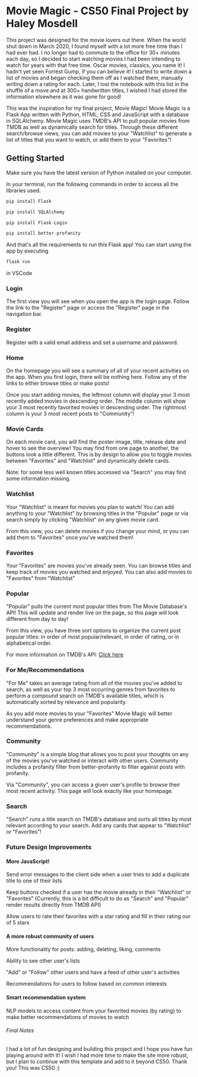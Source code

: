 # Movie Magic - CS50 Final Project by Haley Mosdell
This project was designed for the movie lovers out there. When the world shut down in March 2020, I found myself with a lot more free time than I had ever had. I no longer had to commute to the office for 30+ minutes each day, so I decided to start watching movies I had been intending to watch for years with that free time. Oscar movies, classics, you name it! I hadn't yet seen Forrest Gump, if you can believe it! I started to write down a list of movies and began checking them off as I watched them, manually writing down a rating for each. Later, I lost the notebook with this list in the shuffle of a move and at 300+ handwritten titles, I wished I had stored the information elsewhere as it was gone for good!

This was the inspiration for my final project, Movie Magic! Movie Magic is a Flask App written with Python, HTML, CSS and JavaScript with a database in SQLAlchemy. Movie Magic uses TMDB's API to pull popular movies from TMDB as well as dynamically search for titles. Through these different search/browse views, you can add movies to your "Watchlist" to generate a list of titles that you want to watch, or add them to your "Favorites"!

## Getting Started
Make sure you have the latest version of Python installed on your computer.

In your terminal, run the following commands in order to access all the libraries used.

```Python
pip install Flask
```
```Python
pip install SQLAlchemy
```
```Python
pip install Flask-Login
```
```Python
pip install better-profanity
```
And that's all the requirements to run this Flask app! You can start using the app by executing

```Python
flask run
```
in VSCode

### Login
The first view you will see when you open the app is the login page. Follow the link to the "Register" page or access the "Register" page in the navigation bar.

### Register
Register with a valid email address and set a username and password.

### Home
On the homepage you will see a summary of all of your recent activities on the app. When you first login, there will be nothing here. Follow any of the links to either browse titles or make posts!

Once you start adding movies, the leftmost column will display your 3 most recently added movies in descending order. The middle column will show your 3 most recently favorited movies in descending order. The rightmost column is your 3 most recent posts to "Community"!

### Movie Cards
On each movie card, you will find the poster image, title, release date and hover to see the overview! You may find from one page to another, the buttons look a little different. This is by design to allow you to toggle movies between "Favorites" and "Watchlist" and dynamically delete cards.

Note: for some less well known titles accessed via "Search" you may find some information missing.

### Watchlist
Your "Watchlist" is meant for movies you plan to watch! You can add anything to your "Watchlist" by browsing titles in the "Popular" page or via search simply by clicking "Watchlist" on any given movie card. 

From this view, you can delete movies if you change your mind, or you can add them to "Favorites" once you've watched them!

### Favorites
Your "Favorites" are movies you've already seen. You can browse titles and keep track of movies you watched and enjoyed. You can also add movies to "Favorites" from "Watchlist"

### Popular
"Popular" pulls the current most popular titles from The Movie Database's API! This will update and render live on the page, so this page will look different from day to day!

From this view, you have three sort options to organize the current post popular titles: in order of most popular/relevant, in order of rating, or in alphabetical order.

For more information on TMDB's API:
[Click here](https://developers.themoviedb.org/3/getting-started/introduction)

### For Me/Recommendations
"For Me" takes an average rating from all of the movies you've added to search, as well as your top 3 most occurring genres from favorites to perform a compound search on TMDB's available titles, which is automatically sorted by relevance and popularity.

As you add more movies to your "Favorites" Movie Magic will better understand your genre preferences and make appropriate recommendations. 

### Community
"Community" is a simple blog that allows you to post your thoughts on any of the movies you've watched or interact with other users. Community includes a profanity filter from better-profanity to filter against posts with profanity.

Via "Community", you can access a given user's profile to browse their most recent activity. This page will look exactly like your homepage.

### Search
"Search" runs a title search on TMDB's database and sorts all titles by most relevant according to your search. Add any cards that appear to "Watchlist" or "Favorites"!

### Future Design Improvements
#### More JavaScript! 
Send error messages to the client side when a user tries to add a duplicate title to one of their lists

Keep buttons checked if a user has the movie already in their "Watchlist" or "Favorites" (Currently, this is a bit difficult to do as "Search" and "Popular" render results directly from TMDB API)

Allow users to rate their favorites with a star rating and fill in their rating our of 5 stars

#### A more robust community of users
More functionality for posts: adding, deleting, liking, comments

Ability to see other user's lists

"Add" or "Follow" other users and have a feed of other user's activities

Recommendations for users to follow based on common interests

#### Smart recommendation system
NLP models to access content from your favorited movies (by rating) to make better recommendations of movies to watch

###### Final Notes
I had a lot of fun designing and building this project and I hope you have fun playing around with it! I wish I had more time to make the site more robust, but I plan to continue with this template and add to it beyond CS50. Thank you! This was CS50 :)
